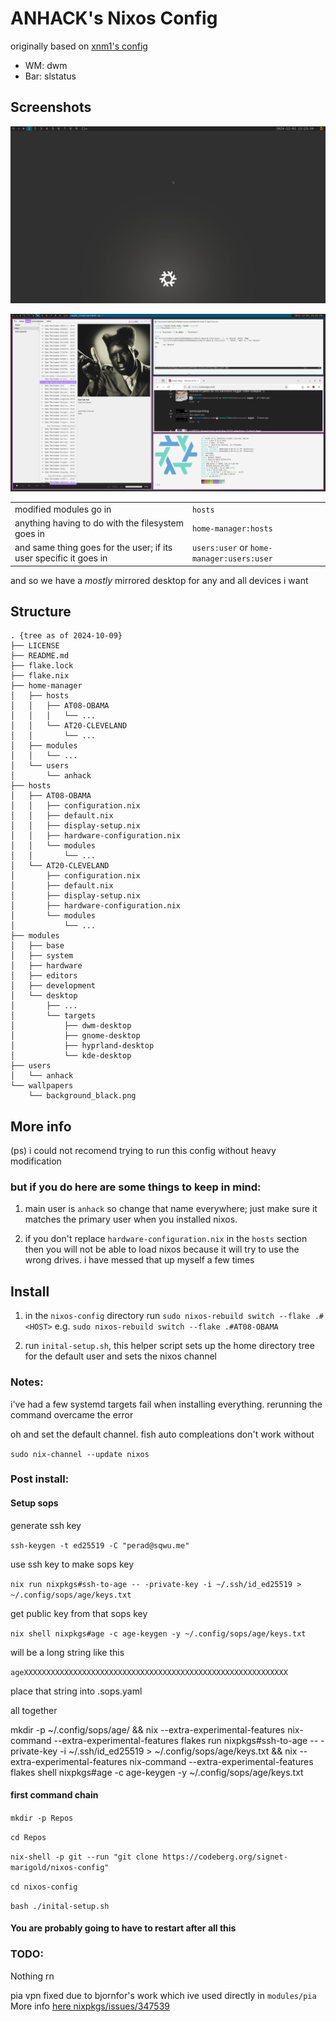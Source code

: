 # ANHACK's Nixos Config

originally based on [xnm1's config](https://github.com/XNM1/linux-nixos-hyprland-config-dotfiles)

- WM: dwm
- Bar: slstatus

## Screenshots

![everything](.github/assets/screenshot3.png)

![minimal](.github/assets/screenshot4.png)

| | |
| - | - |
| modified modules go in | `hosts` |
| anything having to do with the filesystem goes in | `home-manager:hosts` |
| and same thing goes for the user; if its user specific it goes in | `users:user` or `home-manager:users:user` |

and so we have a *mostly* mirrored desktop for any and all devices i want

## Structure
```
. {tree as of 2024-10-09}
├── LICENSE
├── README.md
├── flake.lock
├── flake.nix
├── home-manager
│   ├── hosts
│   │   ├── AT08-OBAMA
│   │   │   └── ...
│   │   └── AT20-CLEVELAND
│   │       └── ...
│   ├── modules
│   │   └── ...
│   └── users
│       └── anhack
├── hosts
│   ├── AT08-OBAMA
│   │   ├── configuration.nix
│   │   ├── default.nix
│   │   ├── display-setup.nix
│   │   ├── hardware-configuration.nix
│   │   └── modules
│   │       └── ...
│   └── AT20-CLEVELAND
│       ├── configuration.nix
│       ├── default.nix
│       ├── display-setup.nix
│       ├── hardware-configuration.nix
│       └── modules
│           └── ...
├── modules
│   ├── base
│   ├── system
│   ├── hardware
│   ├── editors
│   ├── development
│   └── desktop
│       ├── ...
│       └── targets
│           ├── dwm-desktop
│           ├── gnome-desktop
│           ├── hyprland-desktop
│           └── kde-desktop
├── users
│   └── anhack
└── wallpapers
    └── background_black.png
```

## More info
(ps) i could not recomend trying to run this config without heavy modification

### but if you do here are some things to keep in mind:

1. main user is `anhack`
so change that name everywhere; just make sure it matches the primary user when you installed nixos.

1. if you don't replace `hardware-configuration.nix` in the `hosts` section
then you will not be able to load nixos because it will try to use the wrong drives.
i have messed that up myself a few times

## Install

1. in the `nixos-config` directory run `sudo nixos-rebuild switch --flake .#<HOST>` e.g. `sudo nixos-rebuild switch --flake .#AT08-OBAMA`

1. run `inital-setup.sh`, this helper script sets up the home directory tree for the default user and sets the nixos channel

### Notes:

i've had a few systemd targets fail when installing everything. rerunning the command overcame the error

oh and set the default channel. fish auto compleations don't work without

`sudo nix-channel --update nixos`

### Post install:

#### Setup sops

generate ssh key

`ssh-keygen -t ed25519 -C "perad@sqwu.me"`

use ssh key to make sops key

`nix run nixpkgs#ssh-to-age -- -private-key -i ~/.ssh/id_ed25519 > ~/.config/sops/age/keys.txt`

get public key from that sops key

`nix shell nixpkgs#age -c age-keygen -y ~/.config/sops/age/keys.txt`

will be a long string like this

`ageXXXXXXXXXXXXXXXXXXXXXXXXXXXXXXXXXXXXXXXXXXXXXXXXXXXXXXXXXXX`

place that string into .sops.yaml

all together

mkdir -p ~/.config/sops/age/ && nix --extra-experimental-features nix-command --extra-experimental-features flakes run nixpkgs#ssh-to-age -- -private-key -i ~/.ssh/id_ed25519 > ~/.config/sops/age/keys.txt && nix --extra-experimental-features nix-command --extra-experimental-features flakes shell nixpkgs#age -c age-keygen -y ~/.config/sops/age/keys.txt

#### first command chain

`mkdir -p Repos`

`cd Repos`

`nix-shell -p git --run "git clone https://codeberg.org/signet-marigold/nixos-config"`

`cd nixos-config`

`bash ./inital-setup.sh`

#### You are probably going to have to restart after all this

### TODO:

Nothing rn

pia vpn fixed due to bjornfor's work which ive used directly in `modules/pia`
More info [here nixpkgs/issues/347539](https://github.com/NixOS/nixpkgs/issues/347539)
